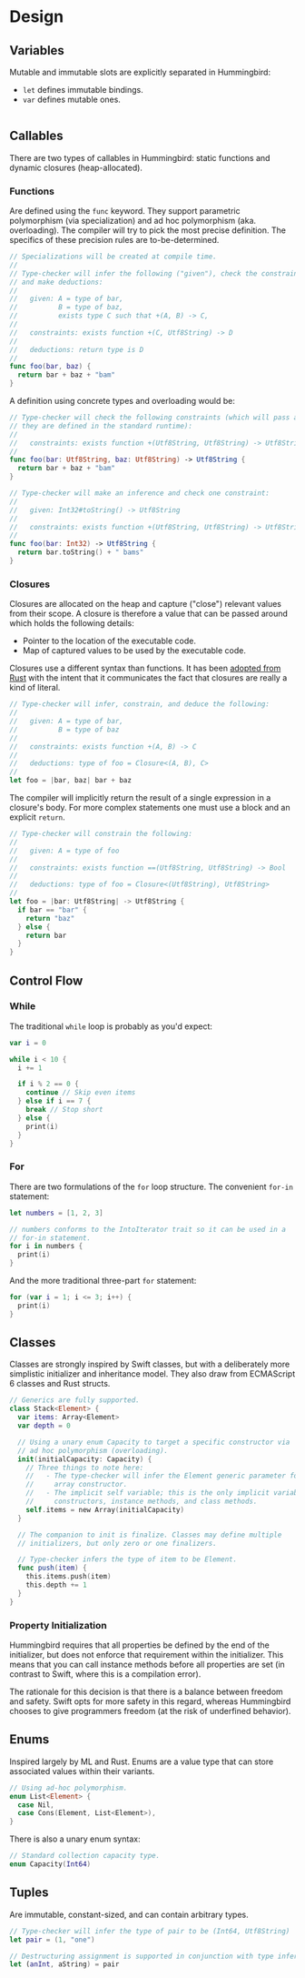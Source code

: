 # Design

## Variables

Mutable and immutable slots are explicitly separated in Hummingbird:

- `let` defines immutable bindings.
- `var` defines mutable ones.

```

```

## Callables

There are two types of callables in Hummingbird: static functions and dynamic closures (heap-allocated).

### Functions

Are defined using the `func` keyword. They support parametric polymorphism (via specialization) and ad hoc polymorphism (aka. overloading). The compiler will try to pick the most precise definition. The specifics of these precision rules are to-be-determined.

```swift
// Specializations will be created at compile time.
//
// Type-checker will infer the following ("given"), check the constraints,
// and make deductions:
//
//   given: A = type of bar,
//          B = type of baz,
//          exists type C such that +(A, B) -> C,
//
//   constraints: exists function +(C, Utf8String) -> D
//
//   deductions: return type is D
//
func foo(bar, baz) {
  return bar + baz + "bam"
}
```

A definition using concrete types and overloading would be:

```swift
// Type-checker will check the following constraints (which will pass as
// they are defined in the standard runtime):
//
//   constraints: exists function +(Utf8String, Utf8String) -> Utf8String
//
func foo(bar: Utf8String, baz: Utf8String) -> Utf8String {
  return bar + baz + "bam"
}

// Type-checker will make an inference and check one constraint:
//
//   given: Int32#toString() -> Utf8String
//
//   constraints: exists function +(Utf8String, Utf8String) -> Utf8String
//
func foo(bar: Int32) -> Utf8String {
  return bar.toString() + " bams"
}
```

### Closures

Closures are allocated on the heap and capture ("close") relevant values from their scope. A closure is therefore a value that can be passed around which holds the following details:

- Pointer to the location of the executable code.
- Map of captured values to be used by the executable code.

Closures use a different syntax than functions. It has been [adopted from Rust][] with the intent that it communicates the fact that closures are really a kind of literal.

[adopted from Rust]: https://doc.rust-lang.org/stable/book/closures.html#syntax

```rust
// Type-checker will infer, constrain, and deduce the following:
//
//   given: A = type of bar,
//          B = type of baz
//
//   constraints: exists function +(A, B) -> C
//
//   deductions: type of foo = Closure<(A, B), C>
//
let foo = |bar, baz| bar + baz
```

The compiler will implicitly return the result of a single expression in a closure's body. For more complex statements one must use a block and an explicit `return`.

```rust
// Type-checker will constrain the following:
//
//   given: A = type of foo
//
//   constraints: exists function ==(Utf8String, Utf8String) -> Bool
//
//   deductions: type of foo = Closure<(Utf8String), Utf8String>
//
let foo = |bar: Utf8String| -> Utf8String {
  if bar == "bar" {
    return "baz"
  } else {
    return bar
  }
}
```

## Control Flow

### While

The traditional `while` loop is probably as you'd expect:

```swift
var i = 0

while i < 10 {
  i += 1

  if i % 2 == 0 {
    continue // Skip even items
  } else if i == 7 {
    break // Stop short
  } else {
    print(i)
  }
}
```

### For

There are two formulations of the `for` loop structure. The convenient `for-in` statement:

```swift
let numbers = [1, 2, 3]

// numbers conforms to the IntoIterator trait so it can be used in a
// for-in statement.
for i in numbers {
  print(i)
}
```

And the more traditional three-part `for` statement:

```swift
for (var i = 1; i <= 3; i++) {
  print(i)
}
```

## Classes

Classes are strongly inspired by Swift classes, but with a deliberately more simplistic initializer and inheritance model. They also draw from ECMAScript 6 classes and Rust structs.

```swift
// Generics are fully supported.
class Stack<Element> {
  var items: Array<Element>
  var depth = 0

  // Using a unary enum Capacity to target a specific constructor via
  // ad hoc polymorphism (overloading).
  init(initialCapacity: Capacity) {
    // Three things to note here:
    //   - The type-checker will infer the Element generic parameter for the
    //     array constructor.
    //   - The implicit self variable; this is the only implicit variable in
    //     constructors, instance methods, and class methods.
    self.items = new Array(initialCapacity)
  }

  // The companion to init is finalize. Classes may define multiple
  // initializers, but only zero or one finalizers.

  // Type-checker infers the type of item to be Element.
  func push(item) {
    this.items.push(item)
    this.depth += 1
  }
}
```

### Property Initialization

Hummingbird requires that all properties be defined by the end of the initializer, but does not enforce that requirement within the initializer. This means that you can call instance methods before all properties are set (in contrast to Swift, where this is a compilation error).

The rationale for this decision is that there is a balance between freedom and safety. Swift opts for more safety in this regard, whereas Hummingbird chooses to give programmers freedom (at the risk of underfined behavior).

## Enums

Inspired largely by ML and Rust. Enums are a value type that can store associated values within their variants.

```swift
// Using ad-hoc polymorphism.
enum List<Element> {
  case Nil,
  case Cons(Element, List<Element>),
}
```

There is also a unary enum syntax:

```swift
// Standard collection capacity type.
enum Capacity(Int64)
```

## Tuples

Are immutable, constant-sized, and can contain arbitrary types.

```swift
// Type-checker will infer the type of pair to be (Int64, Utf8String)
let pair = (1, "one")

// Destructuring assignment is supported in conjunction with type inference.
let (anInt, aString) = pair
```
